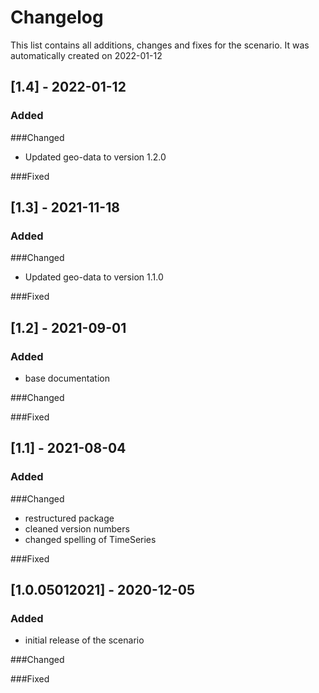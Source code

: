 # Changelog
This list contains all additions, changes and fixes for the scenario.
It was automatically created on 2022-01-12

## [1.4] - 2022-01-12
### Added

###Changed
- Updated geo-data to version 1.2.0

###Fixed


## [1.3] - 2021-11-18
### Added

###Changed
- Updated geo-data to version 1.1.0

###Fixed


## [1.2] - 2021-09-01
### Added
- base documentation

###Changed

###Fixed


## [1.1] - 2021-08-04
### Added

###Changed
- restructured package
- cleaned version numbers
- changed spelling of TimeSeries

###Fixed


## [1.0.05012021] - 2020-12-05
### Added
- initial release of the scenario

###Changed

###Fixed
